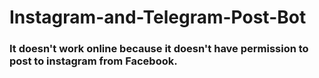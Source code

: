 # Instagram-and-Telegram-Post-Bot

### It doesn't work online because it doesn't have permission to post to instagram from Facebook.